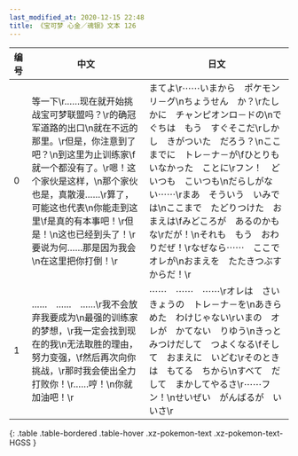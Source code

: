 ```yaml
---
last_modified_at: 2020-12-15 22:48
title: 《宝可梦 心金／魂银》文本 126
---
```

| 编号 | 中文 | 日文 |
| ---- | ---- | ---- |
| 0 | 等一下\r……现在就开始挑战宝可梦联盟吗？\r的确冠军道路的出口\n就在不远的那里。\r但是，你注意到了吧？\n到这里为止训练家\f就一个都没有了。\r嗯！这个家伙是这样，\n那个家伙也是，真散漫……\r算了，可能这也代表\n你能走到这里\f是真的有本事吧！\r但是！\n这也已经到头了！\r要说为何……那是因为我会\n在这里把你打倒！\r | まてよ\r⋯⋯いまから　ポケモン　リ－グ\nちょうせん　か？\rたしかに　チャンピオンロ－ドの\nでぐちは　もう　すぐそこだ\rしかし　きがついた　だろう？\nここまでに　トレ－ナ－が\fひとりも　いなかった　ことに\rフン！　どいつも　こいつも\nだらしがない⋯⋯\rまあ　そういう　いみでは\nここまで　たどりつけた　おまえは\fみどころが　あるのかもな\rだが！\nそれも　もう　おわりだぜ！\rなぜなら⋯⋯　ここで　オレが\nおまえを　たたきつぶすからだ！\r |
| 1 | ……　……　……\r我不会放弃我要成为\n最强的训练家的梦想，\r我一定会找到现在的我\n无法取胜的理由，努力变强，\f然后再次向你挑战，\r那时我会使出全力打败你！\r……哼！\n你就加油吧！\r | ⋯⋯　⋯⋯　⋯⋯\rオレは　さいきょうの　トレ－ナ－を\nあきらめた　わけじゃない\rいまの　オレが　かてない　りゆう\nきっと　みつけだして　つよくなる\fそして　おまえに　いどむ\rそのときは　もてる　ちから\nすべて　だして　まかしてやるさ\r⋯⋯フン！\nせいぜい　がんばるが　いいさ\r |
{: .table .table-bordered .table-hover .xz-pokemon-text .xz-pokemon-text-HGSS }